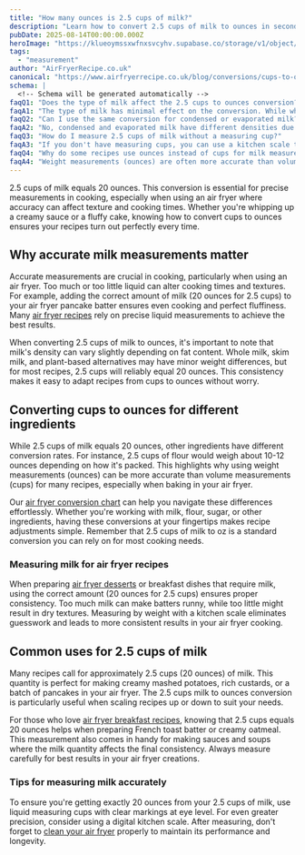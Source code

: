 ```yaml
---
title: "How many ounces is 2.5 cups of milk?"
description: "Learn how to convert 2.5 cups of milk to ounces in seconds with our simple guide. Perfect for air fryer recipes and precise measurements."
pubDate: 2025-08-14T00:00:00.000Z
heroImage: "https://klueoymssxwfnxsvcyhv.supabase.co/storage/v1/object/public/Shmucket/how-many-ounces-is-2-5-cups-of-milk.webp"
tags:
  - "measurement"
author: "AirFryerRecipe.co.uk"
canonical: "https://www.airfryerrecipe.co.uk/blog/conversions/cups-to-ounces/how-many-ounces-is-2-5-cups-of-milk"
schema: |
  <!-- Schema will be generated automatically -->
faqQ1: "Does the type of milk affect the 2.5 cups to ounces conversion?"
faqA1: "The type of milk has minimal effect on the conversion. While whole milk is slightly denser than skim milk, the difference is negligible for most recipes. 2.5 cups of any standard milk (whole, semi-skimmed, skimmed, or plant-based alternatives) will equal approximately 20 ounces in cooking measurements."
faqQ2: "Can I use the same conversion for condensed or evaporated milk?"
faqA2: "No, condensed and evaporated milk have different densities due to their reduced water content. For these products, 2.5 cups would weigh more than 20 ounces. Always check the specific product's packaging for accurate weight measurements when working with concentrated milk products in your recipes."
faqQ3: "How do I measure 2.5 cups of milk without a measuring cup?"
faqA3: "If you don't have measuring cups, you can use a kitchen scale to measure out 20 ounces of milk directly. Alternatively, know that 1 cup equals 8 fluid ounces, so you could use a standard drinking glass (typically 8-12 ounces) to approximate the measurement, though this method is less precise."
faqQ4: "Why do some recipes use ounces instead of cups for milk measurements?"
faqA4: "Weight measurements (ounces) are often more accurate than volume measurements (cups) because they're not affected by how the ingredient settles or is packed. Professional recipes frequently use weight for consistency, especially in baking where precise ratios are crucial for successful results in your air fryer or conventional oven."
---
```

<p>2.5 cups of milk equals 20 ounces. This conversion is essential for precise measurements in cooking, especially when using an air fryer where accuracy can affect texture and cooking times. Whether you're whipping up a creamy sauce or a fluffy cake, knowing how to convert cups to ounces ensures your recipes turn out perfectly every time.</p>

<h2>Why accurate milk measurements matter</h2>
<p>Accurate measurements are crucial in cooking, particularly when using an air fryer. Too much or too little liquid can alter cooking times and textures. For example, adding the correct amount of milk (20 ounces for 2.5 cups) to your air fryer pancake batter ensures even cooking and perfect fluffiness. Many <a href=https://www.airfryerrecipe.co.uk/recipes>air fryer recipes</a> rely on precise liquid measurements to achieve the best results.</p>
<p>When converting 2.5 cups of milk to ounces, it's important to note that milk's density can vary slightly depending on fat content. Whole milk, skim milk, and plant-based alternatives may have minor weight differences, but for most recipes, 2.5 cups will reliably equal 20 ounces. This consistency makes it easy to adapt recipes from cups to ounces without worry.</p>

<h2>Converting cups to ounces for different ingredients</h2>
<p>While 2.5 cups of milk equals 20 ounces, other ingredients have different conversion rates. For instance, 2.5 cups of flour would weigh about 10-12 ounces depending on how it's packed. This highlights why using weight measurements (ounces) can be more accurate than volume measurements (cups) for many recipes, especially when baking in your air fryer.</p>
<p>Our <a href=https://www.airfryerrecipe.co.uk/air-fryer-conversion-chart>air fryer conversion chart</a> can help you navigate these differences effortlessly. Whether you're working with milk, flour, sugar, or other ingredients, having these conversions at your fingertips makes recipe adjustments simple. Remember that 2.5 cups of milk to oz is a standard conversion you can rely on for most cooking needs.</p>

<h3>Measuring milk for air fryer recipes</h3>
<p>When preparing <a href=https://www.airfryerrecipe.co.uk/recipe-category/dessert>air fryer desserts</a> or breakfast dishes that require milk, using the correct amount (20 ounces for 2.5 cups) ensures proper consistency. Too much milk can make batters runny, while too little might result in dry textures. Measuring by weight with a kitchen scale eliminates guesswork and leads to more consistent results in your air fryer cooking.</p>

<h2>Common uses for 2.5 cups of milk</h2>
<p>Many recipes call for approximately 2.5 cups (20 ounces) of milk. This quantity is perfect for making creamy mashed potatoes, rich custards, or a batch of pancakes in your air fryer. The 2.5 cups milk to ounces conversion is particularly useful when scaling recipes up or down to suit your needs.</p>
<p>For those who love <a href=https://www.airfryerrecipe.co.uk/recipe-category/breakfast>air fryer breakfast recipes</a>, knowing that 2.5 cups equals 20 ounces helps when preparing French toast batter or creamy oatmeal. This measurement also comes in handy for making sauces and soups where the milk quantity affects the final consistency. Always measure carefully for best results in your air fryer creations.</p>

<h3>Tips for measuring milk accurately</h3>
<p>To ensure you're getting exactly 20 ounces from your 2.5 cups of milk, use liquid measuring cups with clear markings at eye level. For even greater precision, consider using a digital kitchen scale. After measuring, don't forget to <a href=https://www.airfryerrecipe.co.uk/air-fryer-cleaner>clean your air fryer</a> properly to maintain its performance and longevity.</p>
